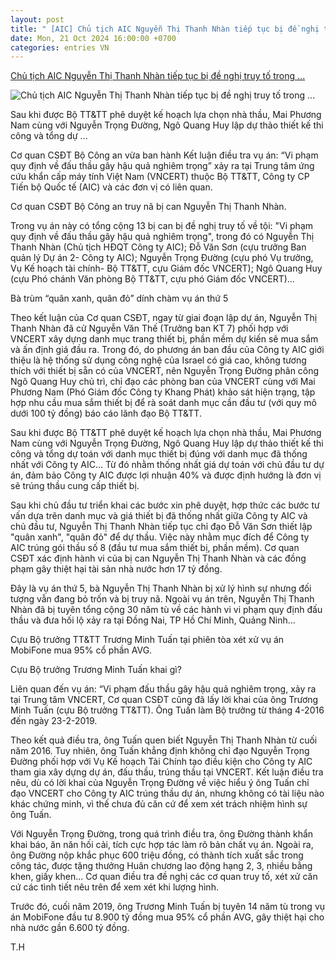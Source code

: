 ```yaml
---
layout: post
title: " [AIC] Chủ tịch AIC Nguyễn Thị Thanh Nhàn tiếp tục bị đề nghị truy tố trong ..."
date: Mon, 21 Oct 2024 16:00:00 +0700
categories: entries VN
---
```

[Chủ tịch AIC Nguyễn Thị Thanh Nhàn tiếp tục bị đề nghị truy tố trong ...](https://cadn.com.vn/chu-tich-aic-nguyen-thi-thanh-nhan-tiep-tuc-bi-de-nghi-truy-to-trong-vu-dau-thau-tai-trung-tam-vncert-post303165.html)

![Chủ tịch AIC Nguyễn Thị Thanh Nhàn tiếp tục bị đề nghị truy tố trong ...](https://filesdata.cadn.com.vn/filedatacadn/media//1200/2024/10/21/89-3.jpg)

Sau khi được Bộ TT&TT phê duyệt kế hoạch lựa chọn nhà thầu, Mai Phương Nam cùng với Nguyễn Trọng Đường, Ngô Quang Huy lập dự thảo thiết kế thi công và tổng dự ...

Cơ quan CSĐT Bộ Công an vừa ban hành Kết luận điều tra vụ án: “Vi phạm quy định về đấu thầu gây hậu quả nghiêm trọng” xảy ra tại Trung tâm ứng cứu khẩn cấp máy tính Việt Nam (VNCERT) thuộc Bộ TT&TT, Công ty CP Tiến bộ Quốc tế (AIC) và các đơn vị có liên quan.

Cơ quan CSĐT Bộ Công an truy nã bị can Nguyễn Thị Thanh Nhàn.

Trong vụ án này có tổng cộng 13 bị can bị đề nghị truy tố về tội: "Vi phạm quy định về đấu thầu gây hậu quả nghiêm trọng", trong đó có Nguyễn Thị Thanh Nhàn (Chủ tịch HĐQT Công ty AIC); Đỗ Văn Sơn (cựu trưởng Ban quản lý Dự án 2- Công ty AIC); Nguyễn Trọng Đường (cựu phó Vụ trưởng, Vụ Kế hoạch tài chính- Bộ TT&TT, cựu Giám đốc VNCERT); Ngô Quang Huy (cựu Phó chánh Văn phòng Bộ TT&TT, cựu phó Giám đốc VNCERT)…

Bà trùm “quân xanh, quân đỏ” dính chàm vụ án thứ 5

Theo kết luận của Cơ quan CSĐT, ngay từ giai đoạn lập dự án, Nguyễn Thị Thanh Nhàn đã cử Nguyễn Văn Thế (Trưởng ban KT 7) phối hợp với VNCERT xây dựng danh mục trang thiết bị, phần mềm dự kiến sẽ mua sắm và ấn định giá đầu ra. Trong đó, do phương án ban đầu của Công ty AIC giới thiệu là hệ thống sử dụng công nghệ của Israel có giá cao, không tương thích với thiết bị sẵn có của VNCERT, nên Nguyễn Trọng Đường phân công Ngô Quang Huy chủ trì, chỉ đạo các phòng ban của VNCERT cùng với Mai Phương Nam (Phó Giám đốc Công ty Khang Phát) khảo sát hiện trạng, tập hợp nhu cầu mua sắm thiết bị để rà soát danh mục cần đầu tư (với quy mô dưới 100 tỷ đồng) báo cáo lãnh đạo Bộ TT&TT.

Sau khi được Bộ TT&TT phê duyệt kế hoạch lựa chọn nhà thầu, Mai Phương Nam cùng với Nguyễn Trọng Đường, Ngô Quang Huy lập dự thảo thiết kế thi công và tổng dự toán với danh mục thiết bị đúng với danh mục đã thống nhất với Công ty AIC... Từ đó nhằm thống nhất giá dự toán với chủ đầu tư dự án, đảm bảo Công ty AIC được lợi nhuận 40% và được định hướng là đơn vị sẽ trúng thầu cung cấp thiết bị.

Sau khi chủ đầu tư triển khai các bước xin phê duyệt, hợp thức các bước tư vấn dựa trên danh mục và giá thiết bị đã thống nhất giữa Công ty AIC và chủ đầu tư, Nguyễn Thị Thanh Nhàn tiếp tục chỉ đạo Đỗ Văn Sơn thiết lập "quân xanh", "quân đỏ" để dự thầu. Việc này nhằm mục đích để Công ty AIC trúng gói thầu số 8 (đầu tư mua sắm thiết bị, phần mềm). Cơ quan CSĐT xác định hành vi của bị can Nguyễn Thị Thanh Nhàn và các đồng phạm gây thiệt hại tài sản nhà nước hơn 17 tỷ đồng.

Đây là vụ án thứ 5, bà Nguyễn Thị Thanh Nhàn bị xử lý hình sự nhưng đối tượng vẫn đang bỏ trốn và bị truy nã. Ngoài vụ án trên, Nguyễn Thị Thanh Nhàn đã bị tuyên tổng cộng 30 năm tù về các hành vi vi phạm quy định đấu thầu và đưa hối lộ xảy ra tại Đồng Nai, TP Hồ Chí Minh, Quảng Ninh...

Cựu Bộ trưởng TT&TT Trương Minh Tuấn tại phiên tòa xét xử vụ án MobiFone mua 95% cổ phần AVG.

Cựu Bộ trưởng Trương Minh Tuấn khai gì?

Liên quan đến vụ án: “Vi phạm đấu thầu gây hậu quả nghiêm trọng, xảy ra tại Trung tâm VNCERT, Cơ quan CSĐT cũng đã lấy lời khai của ông Trương Minh Tuấn (cựu Bộ trưởng TT&TT). Ông Tuấn làm Bộ trưởng từ tháng 4-2016 đến ngày 23-2-2019.

Theo kết quả điều tra, ông Tuấn quen biết Nguyễn Thị Thanh Nhàn từ cuối năm 2016. Tuy nhiên, ông Tuấn khẳng định không chỉ đạo Nguyễn Trọng Đường phối hợp với Vụ Kế hoạch Tài Chính tạo điều kiện cho Công ty AIC tham gia xây dựng dự án, đấu thầu, trúng thầu tại VNCERT. Kết luận điều tra nêu, dù có lời khai của Nguyễn Trọng Đường về việc hiểu ý ông Tuấn chỉ đạo VNCERT cho Công ty AIC trúng thầu dự án, nhưng không có tài liệu nào khác chứng minh, vì thế chưa đủ căn cứ để xem xét trách nhiệm hình sự ông Tuấn.

Với Nguyễn Trọng Đường, trong quá trình điều tra, ông Đường thành khẩn khai báo, ăn năn hối cải, tích cực hợp tác làm rõ bản chất vụ án. Ngoài ra, ông Đường nộp khắc phục 600 triệu đồng, có thành tích xuất sắc trong công tác, được tặng thưởng Huân chương lao động hạng 2, 3, nhiều bằng khen, giấy khen... Cơ quan điều tra đề nghị các cơ quan truy tố, xét xử căn cứ các tình tiết nêu trên để xem xét khi lượng hình.

Trước đó, cuối năm 2019, ông Trương Minh Tuấn bị tuyên 14 năm tù trong vụ án MobiFone đầu tư 8.900 tỷ đồng mua 95% cổ phần AVG, gây thiệt hại cho nhà nước gần 6.600 tỷ đồng.

T.H

